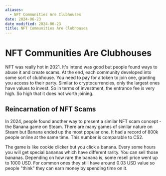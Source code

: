 ```yaml
---
aliases:
  - NFT Communities Are Clubhouses
date: 2024-06-23
date modified: 2024-06-23
title: NFT Communities Are Clubhouses
---
```


# NFT Communities Are Clubhouses

NFT was really hot in 2021. It's intend was good but people found ways to abuse it and create scams. At the end, each community developed into some sort of clubhouse. You need to pay for a token to join one, granting you access to their party. Similar to cryptocurrencies, only the largest ones have values to invest. So in terms of investment, the entrance fee is very high. So high that it does not worth joining.

## Reincarnation of NFT Scams

In 2024, people found another way to present a similar NFT scam concept - the Banana game on Steam. There are many games of similar nature on Steam but Banana ended up the most popular one. It had a record of 800k people online at the same time. This number is comparable to CS2.

The game is like cookie clicker but you click a banana. Every some hours you will get special bananas which have different rarity. You can sell those bananas. Depending on how rare the banana is, some resell price went up to 1000 USD. For common ones they still have around 0.03 USD value so people "think" they can earn money by spending time on it.
